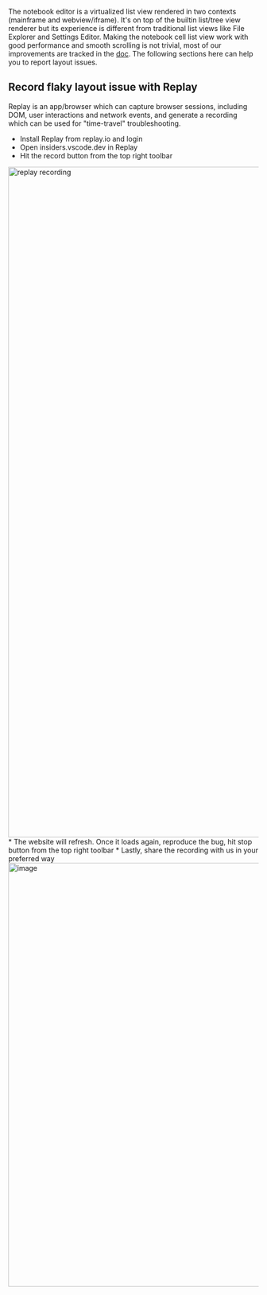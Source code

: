 The notebook editor is a virtualized list view rendered in two contexts (mainframe and webview/iframe). It's on top of the builtin list/tree view renderer but its experience is different from traditional list views like File Explorer and Settings Editor. Making the notebook cell list view work with good performance and smooth scrolling is not trivial, most of our improvements are tracked in the [doc](https://github.com/microsoft/vscode/blob/main/src/vs/workbench/contrib/notebook/browser/docs/notebook.layout.md). The following sections here can help you to report layout issues.

## Record flaky layout issue with Replay

Replay is an app/browser which can capture browser sessions, including DOM, user interactions and network events, and generate a recording which can be used for "time-travel" troubleshooting.

* Install Replay from replay.io and login
* Open insiders.vscode.dev in Replay
* Hit the record button from the top right toolbar
<img width="1348" alt="replay recording" src="https://user-images.githubusercontent.com/876920/167472794-4f35f366-a6c4-4e3b-a808-dfdf308deae4.png">
* The website will refresh. Once it loads again, reproduce the bug, hit stop button from the top right toolbar
* Lastly, share the recording with us in your preferred way

<img width="852" alt="image" src="https://user-images.githubusercontent.com/876920/167473038-08cb704b-3656-4ad0-8e38-d2c4985a04c7.png">

